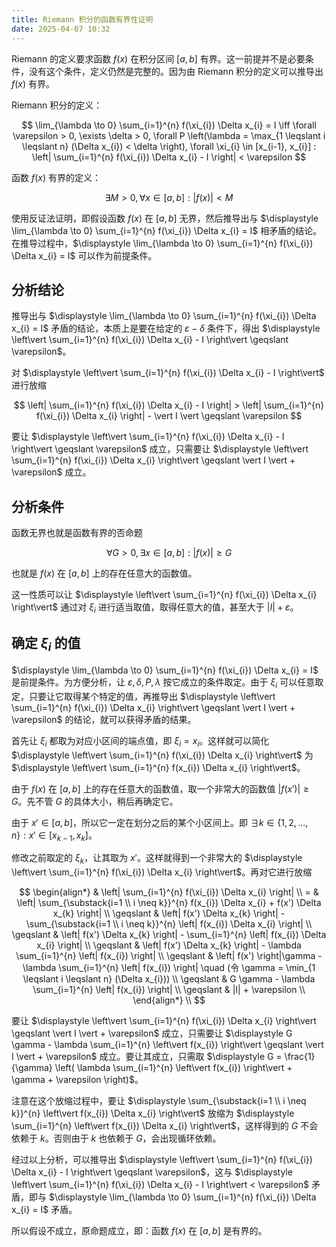 ```yaml
---
title: Riemann 积分的函数有界性证明
date: 2025-04-07 10:32
---
```


Riemann 的定义要求函数 $f(x)$ 在积分区间 $[a, b]$ 有界。这一前提并不是必要条件，没有这个条件，定义仍然是完整的。因为由 Riemann 积分的定义可以推导出 $f(x)$ 有界。

Riemann 积分的定义：

$$
\lim_{\lambda \to 0} \sum_{i=1}^{n} f(\xi_{i}) \Delta x_{i} = I  \iff \forall \varepsilon > 0, \exists \delta > 0, \forall P \left(\lambda = \max_{1 \leqslant i \leqslant n} (\Delta x_{i}) < \delta \right), \forall \xi_{i} \in [x_{i-1}, x_{i}] : \left| \sum_{i=1}^{n} f(\xi_{i}) \Delta x_{i} - I \right| < \varepsilon
$$

函数 $f(x)$ 有界的定义：

$$
\exists M > 0, \forall x \in [a, b] : \left|f(x)\right| < M
$$

使用反证法证明，即假设函数 $f(x)$ 在 $[a, b]$ 无界，然后推导出与 $\displaystyle \lim_{\lambda \to 0} \sum_{i=1}^{n} f(\xi_{i}) \Delta x_{i} = I$ 相矛盾的结论。在推导过程中，$\displaystyle \lim_{\lambda \to 0} \sum_{i=1}^{n} f(\xi_{i}) \Delta x_{i} = I$ 可以作为前提条件。

## 分析结论

推导出与 $\displaystyle \lim_{\lambda \to 0} \sum_{i=1}^{n} f(\xi_{i}) \Delta x_{i} = I$ 矛盾的结论，本质上是要在给定的 $\varepsilon - \delta$ 条件下，得出 $\displaystyle \left\vert \sum_{i=1}^{n} f(\xi_{i}) \Delta x_{i} - I \right\vert \geqslant \varepsilon$。

对 $\displaystyle \left\vert \sum_{i=1}^{n} f(\xi_{i}) \Delta x_{i} - I \right\vert$ 进行放缩

$$
\left| \sum_{i=1}^{n} f(\xi_{i}) \Delta x_{i} - I \right| > \left| \sum_{i=1}^{n} f(\xi_{i}) \Delta x_{i} \right| - \vert I \vert \geqslant \varepsilon
$$

要让 $\displaystyle \left\vert \sum_{i=1}^{n} f(\xi_{i}) \Delta x_{i} - I \right\vert \geqslant \varepsilon$ 成立，只需要让 $\displaystyle \left\vert \sum_{i=1}^{n} f(\xi_{i}) \Delta x_{i} \right\vert \geqslant \vert I \vert + \varepsilon$ 成立。

## 分析条件

函数无界也就是函数有界的否命题

$$
\forall G > 0, \exists x \in [a, b] : \left|f(x)\right| \geqslant G
$$

也就是 $f(x)$ 在 $[a,b]$ 上的存在任意大的函数值。

这一性质可以让 $\displaystyle \left\vert \sum_{i=1}^{n} f(\xi_{i}) \Delta x_{i} \right\vert$ 通过对 $\xi_{i}$ 进行适当取值，取得任意大的值，甚至大于 $\vert I \vert + \varepsilon$。

## 确定 $\xi_{i}$ 的值

$\displaystyle \lim_{\lambda \to 0} \sum_{i=1}^{n} f(\xi_{i}) \Delta x_{i} = I$ 是前提条件。为方便分析，让 $\varepsilon, \delta, P, \lambda$ 按它成立的条件取定。由于 $\xi_{i}$ 可以任意取定，只要让它取得某个特定的值，再推导出 $\displaystyle \left\vert \sum_{i=1}^{n} f(\xi_{i}) \Delta x_{i} \right\vert \geqslant \vert I \vert + \varepsilon$ 的结论，就可以获得矛盾的结果。

首先让 $\xi_{i}$ 都取为对应小区间的端点值，即 $\xi_{i} = x_{i}$。这样就可以简化 $\displaystyle \left\vert \sum_{i=1}^{n} f(\xi_{i}) \Delta x_{i} \right\vert$ 为 $\displaystyle \left\vert \sum_{i=1}^{n} f(x_{i}) \Delta x_{i} \right\vert$。

由于 $f(x)$ 在 $[a,b]$ 上的存在任意大的函数值，取一个非常大的函数值 $\vert f(x') \vert \geqslant G$。先不管 $G$ 的具体大小，稍后再确定它。

由于 $x' \in [a,b]$，所以它一定在划分之后的某个小区间上。即 $\exists k \in \{1,2,\dots,n\} : x' \in [x_{k-1}, x_{k}]$。

修改之前取定的 $\xi_{k}$，让其取为 $x'$。这样就得到一个非常大的 $\displaystyle \left\vert \sum_{i=1}^{n} f(\xi_{i}) \Delta x_{i} \right\vert$。再对它进行放缩

$$
\begin{align*}
& \left| \sum_{i=1}^{n} f(\xi_{i}) \Delta x_{i} \right| \\
= & \left| \sum_{\substack{i=1 \\ i \neq k}}^{n} f(x_{i}) \Delta x_{i} + f(x') \Delta x_{k} \right| \\
\geqslant & \left| f(x') \Delta x_{k} \right| - \sum_{\substack{i=1 \\ i \neq k}}^{n} \left| f(x_{i}) \Delta x_{i} \right| \\
\geqslant & \left| f(x') \Delta x_{k} \right| - \sum_{i=1}^{n} \left| f(x_{i}) \Delta x_{i} \right| \\
\geqslant & \left| f(x') \Delta x_{k} \right| - \lambda \sum_{i=1}^{n} \left| f(x_{i}) \right| \\
\geqslant & \left| f(x') \right|\gamma - \lambda \sum_{i=1}^{n} \left| f(x_{i}) \right| \quad (令 \gamma = \min_{1 \leqslant i \leqslant n} (\Delta x_{i})) \\
\geqslant & G \gamma - \lambda \sum_{i=1}^{n} \left| f(x_{i}) \right| \\
\geqslant & |I| + \varepsilon \\
\end{align*} \\
$$

要让 $\displaystyle \left\vert \sum_{i=1}^{n} f(\xi_{i}) \Delta x_{i} \right\vert \geqslant \vert I \vert + \varepsilon$ 成立，只需要让 $\displaystyle G \gamma - \lambda \sum_{i=1}^{n} \left\vert f(x_{i}) \right\vert \geqslant \vert I \vert + \varepsilon$ 成立。要让其成立，只需取 $\displaystyle G = \frac{1}{\gamma} \left( \lambda \sum_{i=1}^{n} \left\vert f(x_{i}) \right\vert + \gamma + \varepsilon \right)$。

注意在这个放缩过程中，要让 $\displaystyle \sum_{\substack{i=1 \\ i \neq k}}^{n} \left\vert f(x_{i}) \Delta x_{i} \right\vert$ 放缩为 $\displaystyle \sum_{i=1}^{n} \left\vert f(x_{i}) \Delta x_{i} \right\vert$，这样得到的 $G$ 不会依赖于 $k$。否则由于 $k$ 也依赖于 $G$，会出现循环依赖。

经过以上分析，可以推导出 $\displaystyle \left\vert \sum_{i=1}^{n} f(\xi_{i}) \Delta x_{i} - I \right\vert \geqslant \varepsilon$，这与 $\displaystyle \left\vert \sum_{i=1}^{n} f(\xi_{i}) \Delta x_{i} - I \right\vert < \varepsilon$ 矛盾，即与 $\displaystyle \lim_{\lambda \to 0} \sum_{i=1}^{n} f(\xi_{i}) \Delta x_{i} = I$ 矛盾。

所以假设不成立，原命题成立，即：函数 $f(x)$ 在 $[a, b]$ 是有界的。
